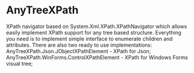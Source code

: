 # AnyTreeXPath
XPath navigator based on System.Xml.XPath.XPathNavigator which allows easily implement XPath support for any tree based structure.
Everything you need is to implement simple interface to enumerate children and attributes.
There are also two ready to use implementations:
AnyTreeXPath.Json.JObjectXPathElement - XPath for Json;
AnyTreeXPath.WinForms.ControlXPathElement - XPath for Windows Forms visual tree;
